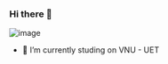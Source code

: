 ### Hi there 👋

<!--
**hoangpanda/hoangpanda** is a ✨ _special_ ✨ repository because its `README.md` (this file) appears on your GitHub profile.

Here are some ideas to get you started:

- 🔭 I’m currently working on ...
- 🌱 I’m currently learning ...
- 👯 I’m looking to collaborate on ...
- 🤔 I’m looking for help with ...
- 💬 Ask me about ...
- 📫 How to reach me: ...
- 😄 Pronouns: ...
- ⚡ Fun fact: ...
-->

![image](https://github.com/hoangpanda/hoangpanda/assets/75479950/7e47818c-8f03-4c33-821b-4d3d2ca88066)


- 🔭 I’m currently studing on VNU - UET 

